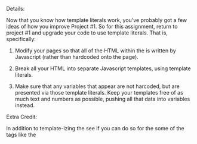 Details:
 
Now that you know how template literals work, you've probably got a few ideas of how you improve Project #1. So for this assignment, return to project #1 and upgrade your code to use template literals. That is, specifically:

1. Modify your pages so that all of the HTML within the <body> is written by Javascript (rather than hardcoded onto the page).

2. Break all your HTML into separate Javascript templates, using template literals.

3. Make sure that any variables that appear are not harcoded, but are presented via those template literals. Keep your templates free of as much text and numbers as possible, pushing all that data into variables instead. 


Extra Credit:

In addition to template-izing the <body> see if you can do so for the some of the <head> tags like the <title> and various pieces of meta data.